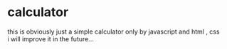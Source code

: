 # calculator
this is obviously just a simple calculator only by javascript and html , css <br>
i will improve it in the future... <br>
